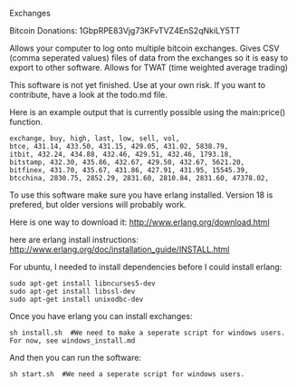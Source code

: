 Exchanges

Bitcoin Donations: 1GbpRPE83Vjg73KFvTVZ4EnS2qNkiLY5TT

Allows your computer to log onto multiple bitcoin exchanges. Gives CSV (comma seperated values) files of data from the exchanges so it is easy to export to other software. Allows for TWAT (time weighted average trading)

This software is not yet finished. Use at your own risk. If you want to contribute, have a look at the todo.md file.

Here is an example output that is currently possible using the main:price() function.

```
exchange, buy, high, last, low, sell, vol,
btce, 431.14, 433.50, 431.15, 429.05, 431.02, 5838.79,
itbit, 432.24, 434.88, 432.46, 429.51, 432.46, 1793.18,
bitstamp, 432.30, 435.86, 432.67, 429.50, 432.67, 5621.20,
bitfinex, 431.70, 435.67, 431.86, 427.91, 431.95, 15545.39,
btcchina, 2830.75, 2852.29, 2831.60, 2810.84, 2831.60, 47378.02,
```

To use this software make sure you have erlang installed. Version 18 is prefered, but older versions will probably work. 

Here is one way to download it: http://www.erlang.org/download.html 

here are erlang install instructions: http://www.erlang.org/doc/installation_guide/INSTALL.html

For ubuntu, I needed to install dependencies before I could install erlang:

```
sudo apt-get install libncurses5-dev
sudo apt-get install libssl-dev
sudo apt-get install unixodbc-dev
```

Once you have erlang you can install exchanges:

```
sh install.sh  #We need to make a seperate script for windows users. For now, see windows_install.md
```
And then you can run the software:

```
sh start.sh  #We need a seperate script for windows users.
```


